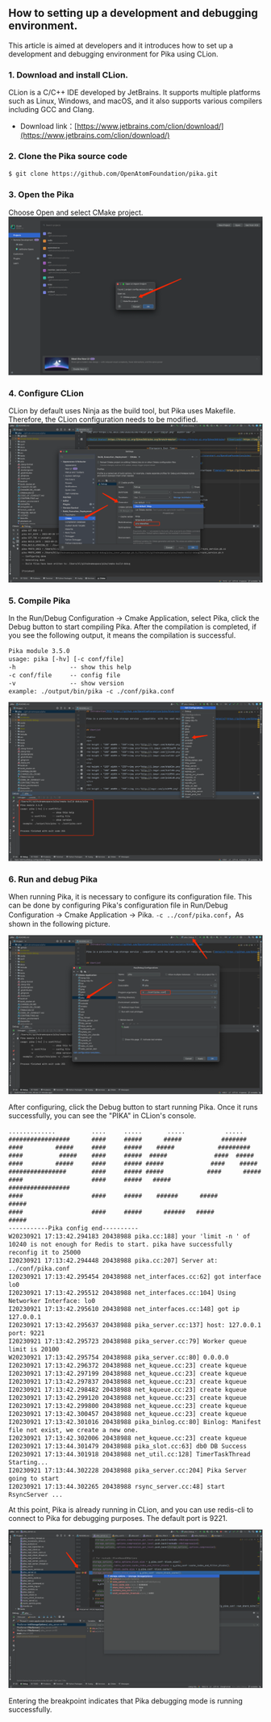## How to setting up a development and debugging environment.
This article is aimed at developers and it introduces how to set up a development and debugging environment for Pika using CLion.

### 1. Download and install CLion.

CLion is a C/C++ IDE developed by JetBrains. It supports multiple platforms such as Linux, Windows, and macOS, and it also supports various compilers including GCC and Clang.
- Download link：[https://www.jetbrains.com/clion/download/](https://www.jetbrains.com/clion/download/)

### 2. Clone the Pika source code

```bash
$ git clone https://github.com/OpenAtomFoundation/pika.git
```

### 3. Open the Pika

Choose Open and select CMake project.
![](../images/clion-open-project.png)

### 4. Configure CLion 

CLion by default uses Ninja as the build tool, but Pika uses Makefile. Therefore, the CLion configuration needs to be modified.
![](../images/clion-cmake-settings.png)

### 5. Compile Pika

In the Run/Debug Configuration -> Cmake Application, select Pika, click the Debug button to start compiling Pika. After the compilation is completed, if you see the following output, it means the compilation is successful.
```
Pika module 3.5.0
usage: pika [-hv] [-c conf/file]
-h               -- show this help
-c conf/file     -- config file
-v               -- show version
example: ./output/bin/pika -c ./conf/pika.conf
```

![](../images/clion-build.png)

### 6. Run and debug Pika

When running Pika, it is necessary to configure its configuration file. This can be done by configuring Pika's configuration file in Run/Debug Configuration -> Cmake Application -> Pika. `-c ../conf/pika.conf`，As shown in the following picture.

![](../images/clion-run-config.png)

After configuring, click the Debug button to start running Pika. Once it runs successfully, you can see the "PIKA" in CLion's console.

```log
.............          ....     .....       .....           .....         
#################      ####     #####      #####           #######
####         #####     ####     #####    #####            #########       
####          #####    ####     #####  #####             ####  #####      
####         #####     ####     ##### #####             ####    #####     
################       ####     ##### #####            ####      #####
####                   ####     #####   #####         #################   
####                   ####     #####    ######      #####         #####  
####                   ####     #####      ######   #####           ##### 
-----------Pika config end----------
W20230921 17:13:42.294183 20438988 pika.cc:188] your 'limit -n ' of 10240 is not enough for Redis to start. pika have successfully reconfig it to 25000
I20230921 17:13:42.294448 20438988 pika.cc:207] Server at: ../conf/pika.conf
I20230921 17:13:42.295454 20438988 net_interfaces.cc:62] got interface lo0
I20230921 17:13:42.295512 20438988 net_interfaces.cc:104] Using Networker Interface: lo0
I20230921 17:13:42.295610 20438988 net_interfaces.cc:148] got ip 127.0.0.1
I20230921 17:13:42.295637 20438988 pika_server.cc:137] host: 127.0.0.1 port: 9221
I20230921 17:13:42.295723 20438988 pika_server.cc:79] Worker queue limit is 20100
W20230921 17:13:42.295754 20438988 pika_server.cc:80] 0.0.0.0
I20230921 17:13:42.296372 20438988 net_kqueue.cc:23] create kqueue
I20230921 17:13:42.297199 20438988 net_kqueue.cc:23] create kqueue
I20230921 17:13:42.297837 20438988 net_kqueue.cc:23] create kqueue
I20230921 17:13:42.298482 20438988 net_kqueue.cc:23] create kqueue
I20230921 17:13:42.299120 20438988 net_kqueue.cc:23] create kqueue
I20230921 17:13:42.299800 20438988 net_kqueue.cc:23] create kqueue
I20230921 17:13:42.300457 20438988 net_kqueue.cc:23] create kqueue
I20230921 17:13:42.301016 20438988 pika_binlog.cc:80] Binlog: Manifest file not exist, we create a new one.
I20230921 17:13:42.302006 20438988 net_kqueue.cc:23] create kqueue
I20230921 17:13:44.301479 20438988 pika_slot.cc:63] db0 DB Success
I20230921 17:13:44.301918 20438988 net_util.cc:128] TimerTaskThread Starting...
I20230921 17:13:44.302228 20438988 pika_server.cc:204] Pika Server going to start
I20230921 17:13:44.302265 20438988 rsync_server.cc:48] start RsyncServer ...
```

At this point, Pika is already running in CLion, and you can use redis-cli to connect to Pika for debugging purposes. The default port is 9221.

![](../images/clion-debug.png)

Entering the breakpoint indicates that Pika debugging mode is running successfully.


